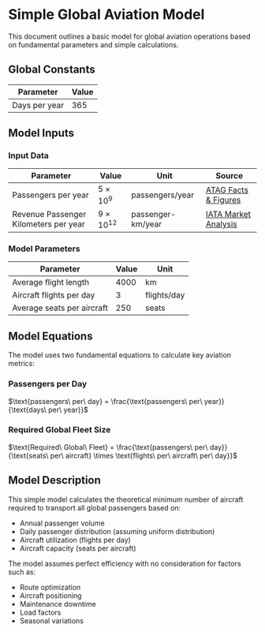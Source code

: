 # Simple Global Aviation Model

This document outlines a basic model for global aviation operations based on fundamental parameters and simple calculations.

## Global Constants

| Parameter | Value |
|-----------|-------|
| Days per year | 365 |

## Model Inputs

### Input Data

| Parameter | Value | Unit | Source |
|-----------| ----- | ---- | ------ |
| Passengers per year | $5 \times 10^9$ | passengers/year | [ATAG Facts & Figures](https://atag.org/facts-figures) |
| Revenue Passenger Kilometers per year | $9 \times 10^12$ | passenger-km/year | [IATA Market Analysis](https://www.iata.org/en/iata-repository/publications/economic-reports/air-passenger-market-analysis-december-2024/) |

### Model Parameters

| Parameter | Value | Unit |
|-----------| ----- | ---- |
| Average flight length | 4000 | km |
| Aircraft flights per day | 3 | flights/day |
| Average seats per aircraft | 250 | seats |

## Model Equations

The model uses two fundamental equations to calculate key aviation metrics:

### Passengers per Day
$\text{passengers\ per\ day} = \frac{\text{passengers\ per\ year}}{\text{days\ per\ year}}$

### Required Global Fleet Size
$\text{Required\ Global\ Fleet} = \frac{\text{passengers\ per\ day}}{\text{seats\ per\ aircraft} \times \text{flights\ per\ aircraft\ per\ day}}$

## Model Description

This simple model calculates the theoretical minimum number of aircraft required to transport all global passengers based on:
- Annual passenger volume
- Daily passenger distribution (assuming uniform distribution)
- Aircraft utilization (flights per day)
- Aircraft capacity (seats per aircraft)

The model assumes perfect efficiency with no consideration for factors such as:
- Route optimization
- Aircraft positioning
- Maintenance downtime
- Load factors
- Seasonal variations 